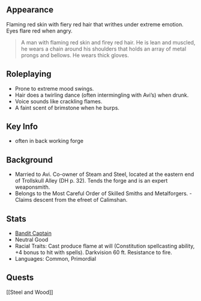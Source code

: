 ## Appearance

Flaming red skin with fiery red hair that writhes under extreme emotion. Eyes flare red when angry.

> A man with flaming red skin and firey red hair. He is lean and muscled, he wears a chain around his shoulders that holds an array of metal prongs and bellows. He wears thick gloves.

## Roleplaying

- Prone to extreme mood swings.
- Hair does a twirling dance (often intermingling with Avi’s) when drunk.
- Voice sounds like crackling flames.
- A faint scent of brimstone when he burps.

## Key Info

- often in back working forge

## Background

- Married to Avi. Co-owner of Steam and Steel, located at the eastern end of Trollskull Alley (DH p. 32). Tends the forge and is an expert weaponsmith.
- Belongs to the Most Careful Order of Skilled Smiths and Metalforgers.
-Claims descent from the efreet of Calimshan.

## Stats

- [Bandit Captain](https://www.dndbeyond.com/monsters/bandit-captain)
- Neutral Good
- Racial Traits: Cast produce flame at will (Constitution spellcasting ability, +4 bonus to hit with spells). Darkvision 60 ft. Resistance to fire.
- Languages: Common, Primordial

## Quests

[[Steel and Wood]]
